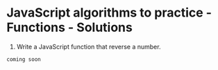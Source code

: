 # JavaScript algorithms to practice - Functions - Solutions

1. Write a JavaScript function that reverse a number.

```js
coming soon
```
